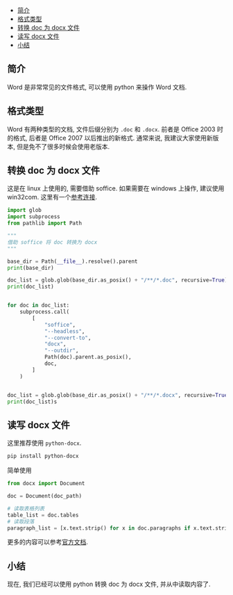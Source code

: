<!-- TOC -->

- [简介](#简介)
- [格式类型](#格式类型)
- [转换 doc 为 docx 文件](#转换-doc-为-docx-文件)
- [读写 docx 文件](#读写-docx-文件)
- [小结](#小结)

<!-- /TOC -->

## 简介

Word 是非常常见的文件格式, 可以使用 python 来操作 Word 文档.

## 格式类型

Word 有两种类型的文档, 文件后缀分别为 `.doc` 和 `.docx`.
前者是 Office 2003 时的格式, 后者是 Office 2007 以后推出的新格式.
通常来说, 我建议大家使用新版本, 但是免不了很多时候会使用老版本.

## 转换 doc 为 docx 文件

这是在 linux 上使用的, 需要借助 soffice.
如果需要在 windows 上操作, 建议使用 win32com.
这里有一个[参考连接](https://stackoverflow.com/questions/38468442/multiple-doc-to-docx-file-conversion-using-python).

```python
import glob
import subprocess
from pathlib import Path

"""
借助 soffice 将 doc 转换为 docx
"""

base_dir = Path(__file__).resolve().parent
print(base_dir)

doc_list = glob.glob(base_dir.as_posix() + "/**/*.doc", recursive=True)
print(doc_list)


for doc in doc_list:
    subprocess.call(
        [
            "soffice",
            "--headless",
            "--convert-to",
            "docx",
            "--outdir",
            Path(doc).parent.as_posix(),
            doc,
        ]
    )


doc_list = glob.glob(base_dir.as_posix() + "/**/*.docx", recursive=True)
print(doc_list)s
```

## 读写 docx 文件

这里推荐使用 `python-docx`.

```bash
pip install python-docx
```

简单使用

```python
from docx import Document

doc = Document(doc_path)

# 读取表格列表
table_list = doc.tables
# 读取段落
paragraph_list = [x.text.strip() for x in doc.paragraphs if x.text.strip()]
```

更多的内容可以参考[官方文档](https://python-docx.readthedocs.io/en/latest/index.html).

## 小结

现在, 我们已经可以使用 python 转换 doc 为 docx 文件, 并从中读取内容了.
